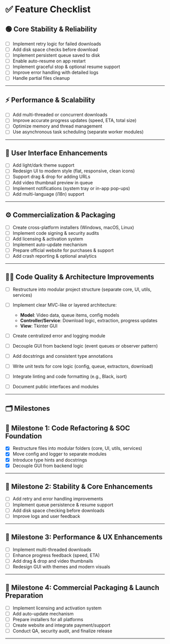 # ✅ Feature Checklist

## 🟢 Core Stability & Reliability

* [ ] Implement retry logic for failed downloads
* [ ] Add disk space checks before download
* [ ] Implement persistent queue saved to disk
* [ ] Enable auto-resume on app restart
* [ ] Implement graceful stop & optional resume support
* [ ] Improve error handling with detailed logs
* [ ] Handle partial files cleanup

---

## ⚡ Performance & Scalability

* [ ] Add multi-threaded or concurrent downloads
* [ ] Improve accurate progress updates (speed, ETA, total size)
* [ ] Optimize memory and thread management
* [ ] Use asynchronous task scheduling (separate worker modules)

---

## 🎨 User Interface Enhancements

* [ ] Add light/dark theme support
* [ ] Redesign UI to modern style (flat, responsive, clean icons)
* [ ] Support drag & drop for adding URLs
* [ ] Add video thumbnail preview in queue
* [ ] Implement notifications (system tray or in-app pop-ups)
* [ ] Add multi-language (i18n) support

---

## ⚙️ Commercialization & Packaging

* [ ] Create cross-platform installers (Windows, macOS, Linux)
* [ ] Implement code signing & security audits
* [ ] Add licensing & activation system
* [ ] Implement auto-update mechanism
* [ ] Prepare official website for purchases & support
* [ ] Add crash reporting & optional analytics

---

## 🧑‍💻 Code Quality & Architecture Improvements

* [ ] Restructure into modular project structure (separate core, UI, utils, services)
* [ ] Implement clear MVC-like or layered architecture:

  * **Model**: Video data, queue items, config models
  * **Controller/Service**: Download logic, extraction, progress updates
  * **View**: Tkinter GUI
* [ ] Create centralized error and logging module
* [ ] Decouple GUI from backend logic (event queues or observer pattern)
* [ ] Add docstrings and consistent type annotations
* [ ] Write unit tests for core logic (config, queue, extractors, download)
* [ ] Integrate linting and code formatting (e.g., Black, isort)
* [ ] Document public interfaces and modules

---

## 🗂️ Milestones

## 🥇 Milestone 1: Code Refactoring & SOC Foundation

* [x] Restructure files into modular folders (core, UI, utils, services)
* [x] Move config and logger to separate modules
* [x] Introduce type hints and docstrings
* [x] Decouple GUI from backend logic

---

## 🥈 Milestone 2: Stability & Core Enhancements

* [ ] Add retry and error handling improvements
* [ ] Implement queue persistence & resume support
* [ ] Add disk space checking before downloads
* [ ] Improve logs and user feedback

---

## 🥉 Milestone 3: Performance & UX Enhancements

* [ ] Implement multi-threaded downloads
* [ ] Enhance progress feedback (speed, ETA)
* [ ] Add drag & drop and video thumbnails
* [ ] Redesign GUI with themes and modern visuals

---

## 🏅 Milestone 4: Commercial Packaging & Launch Preparation

* [ ] Implement licensing and activation system
* [ ] Add auto-update mechanism
* [ ] Prepare installers for all platforms
* [ ] Create website and integrate payment/support
* [ ] Conduct QA, security audit, and finalize release

---
